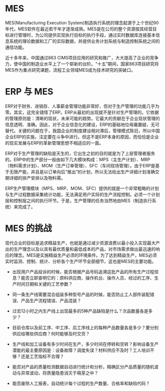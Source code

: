 # MES

MES(Manufacturing Execution System)制造执行系统的理念起源于上个世纪90年代，MES软件在最近若干年才逐渐成熟。MES是在公司的整个资源按其经营目标进行管理时，为公司提供实现执行目标的执行手段，通过实时数据库连接基本信息系统的理论数据和工厂的实际数据，并提供业务计划系统与制造控制系统之间的通信功能。

近十多年来，中国通过863 CIMS项目应用的研究和推广，大大提高了企业的竞争力，使中国的制造业水平上了一个崭新的台阶。“十五”期间，国家863项目研究将MES作为重点研究课题，流程工业领域MES成为技术研究的突破口。

# ERP 与 MES

ERP对于财务、进销存、人事薪金管理功能非常好，但对于生产管理的功能几乎为零。其实，这完全错怪了ERP。ERP从最初的出现就不是针对生产管理的。它依据的管理原则是：清晰的现状，未来可能的趋势。它最大的贡献在于企业现状管理的信息透明、准确。因此，对于企业信息化的建设，ERP的基础地位毋庸置疑，无可替代。关键的问题在于，我国企业的制度建设相对滞后，管理模式陈旧，所以中国企业ERP的实施，注定要在斗争中进行。但这不是ERP本身的原因，而恰恰是企业的现实发展与ERP的革新管理思想不相适应的一面。

ERP对于生产管理的缺陷是天生的，它出生之初的目的就是为了上层管理者服务的。ERP中的生产部分一般由如下几大模块构成：MPS（主生产计划）、MRP （物料需求计划）、MOM（生产订单管理）、SFC（车间现场管理）。由于ERP是基于无限产能，并且是以订单向后“推出”的计划，所以无法给出生产详细计划准确交期详细的排产安排以及物料需。

ERP生产管理模块（MPS、MRP、MOM、SFC）提供的就是一个非常粗略的计划与生产过程数据采集统计功能，无法满足用户实际的生产流程控制。必须一个计划层和控制层之间的执行环节。于是，生产管理的任务当然地由MES（制造执行系统）来完成了。

# MES 的挑战

现代企业的目标是追求精益生产，也就是通过减少资源浪费以最小投入实现最大产出的生产理念以及以具有最优质量和最低成本的产品，对市场需求做出最迅速的响应的理念。MES是实施精益生产必须的环境条件。为了达到精益生产，MES必须实时监测、控制、统计、分析各个生产环节全部细节，这也是MES的主要功能。

- 出现用户产品投诉的时候，能否根据产品号码追溯这批产品的所有生产过程信息？能否立即查明它的：原料供应商、操作机台、操作人员、经过的工序、生产时间日期和关键的工艺参数？

- 同一条生产线需要混合组装多种型号产品的时候，能否防止工人部件装配错误、产品生产流程错误、产品混装？

- 过去12小时之内生产线上出现最多的5种产品缺陷是什么？次品数量各是多少？

- 目前仓库以及前工序、中工序、后工序线上的每种产品数量各是多少？要分别供应给哪些供应商？何时能够及时交货？

- 生产线和加工设备有多少时间在生产，多少时间在停转和空转？影响设备生产潜能的最主要原因是：设备故障？调度失误？材料供应不及时？工人培训不够？还是工艺指标不合理？

- 能否对产品的质量检测数据自动进行统计和分析，精确区分产品质量的随机波动与异常波动，将质量隐患消灭于萌芽之中？

- 能否废除人工报表，自动统计每个过程的生产数量、合格率和缺陷代码？

